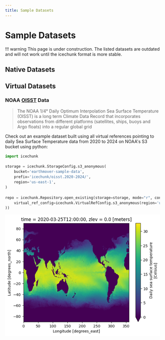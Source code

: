 ```yaml
---
title: Sample Datasets
---
```

# Sample Datasets

!!! warning
    This page is under construction. The listed datasets are outdated and will not work until the icechunk format is more stable.


## Native Datasets

## Virtual Datasets

### NOAA [OISST](https://www.ncei.noaa.gov/products/optimum-interpolation-sst) Data

> The NOAA 1/4° Daily Optimum Interpolation Sea Surface Temperature (OISST) is a long term Climate Data Record that incorporates observations from different platforms (satellites, ships, buoys and Argo floats) into a regular global grid

Check out an example dataset built using all virtual references pointing to daily Sea Surface Temperature data from 2020 to 2024 on NOAA's S3 bucket using python:

```python
import icechunk

storage = icechunk.StorageConfig.s3_anonymous(
    bucket='earthmover-sample-data',
    prefix='icechunk/oisst.2020-2024/',
    region='us-east-1',
)

repo = icechunk.Repository.open_existing(storage=storage, mode="r", config=icechunk.RepositoryConfig(
    virtual_ref_config=icechunk.VirtualRefConfig.s3_anonymous(region='us-east-1'),
))
```

![oisst](./assets/datasets/oisst.png)
